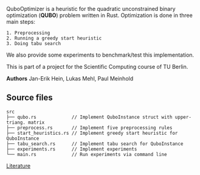 QuboOptimizer is a heuristic for the quadratic unconstrained binary optimization
(**QUBO**) problem written in Rust.
Optimization is done in three main steps:

    1. Preprocessing
    2. Running a greedy start heuristic
    3. Doing tabu search

We also provide some experiments to benchmark/test this implementation.

This is part of a project for the Scientific Computing course of TU Berlin.

**Authors** Jan-Erik Hein, Lukas Mehl, Paul Meinhold

## Source files
```
src
├── qubo.rs             // Implement QuboInstance struct with upper-triang. matrix
├── preprocess.rs       // Implement five preprocessing rules
├── start_heuristics.rs // Implement greedy start heuristic for QuboInstance
├── tabu_search.rs      // Implement tabu search for QuboInstance
├── experiments.rs      // Implement experiments
└── main.rs             // Run experiments via command line
```

[Literature](https://pads.ccc.de/QUwrTGlwvn)
